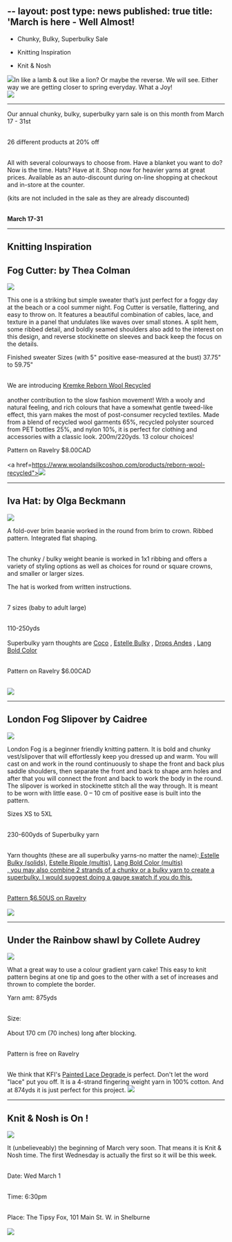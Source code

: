 --
layout: post
type: news
published: true
title: 'March is here - Well Almost!
---

-	Chunky, Bulky, Superbulky Sale

- Knitting Inspiration

- Knit & Nosh

<img src="/img/lamb.jpg">In like a lamb & out like a lion? Or maybe the reverse. We will see. Either way we are getting closer to spring everyday. What a Joy!<br />
<a href="https://www.woolandsilkcoshop.com/"><img src="/img/btn_march.jpg"></a>
<hr />
<h2Chunky, Bulky, Superbulky Sale</h2>

<p>Our annual chunky, bulky, superbulky yarn sale is on this month from March 17 - 31st<br /><br />

26 different products at 20% off<br /><br />

All with several colourways to choose from. Have a blanket you want to do? Now is the time. Hats? Have at it. Shop now for heavier yarns at great prices. Available as an auto-discount during on-line shopping at checkout and in-store at the counter.

(kits are not included in the sale as they are already discounted)<br /><br />

<strong>March 17-31</strong></p>

<hr />
<h2>Knitting Inspiration</h2>

<h2>Fog Cutter: by Thea Colman</h2>
<p><a href="https://www.ravelry.com/patterns/library/fog-cutter"><img src="/img/fog_cutter.jpg"></a> <br />

This one is a striking but simple sweater that’s just perfect for a foggy day at the beach or a cool summer night. Fog Cutter is versatile, flattering, and easy to throw on. It features a beautiful combination of cables, lace, and texture in a panel that undulates like waves over small stones. A split hem, some ribbed detail, and boldly seamed shoulders also add to the interest on this design, and reverse stockinette on sleeves and back keep the focus on the details.

Finished sweater Sizes (with 5" positive ease-measured at the bust) 37.75" to 59.75"<br /><br />

We are introducing <a href="https://www.woolandsilkcoshop.com/products/reborn-wool-recycled">Kremke Reborn Wool Recycled</a><br /><br />
another contribution to the slow fashion movement! With a wooly and natural feeling, and rich colours that have a somewhat gentle tweed-like effect, this yarn makes the most of post-consumer recycled textiles. Made from a blend of recycled wool garments 65%, recycled polyster sourced from PET bottles 25%, and nylon 10%, it is perfect for clothing and accessories with a classic look. 200m/220yds. 13 colour choices!

Pattern on Ravelry $8.00CAD<br /><br />
<a href=https://www.woolandsilkcoshop.com/products/reborn-wool-recycled"><img src="/img/btn_fog_cutter.jpg"></a></p>

<hr />
<h2> Iva Hat: by Olga Beckmann</h2>
<p><a href="https://www.ravelry.com/patterns/library/iva-hat"><img src="/img/iva_hat.jpg"></a> <br />

A fold-over brim beanie worked in the round from brim to crown. Ribbed pattern. Integrated flat shaping.<br /><br />

The chunky / bulky weight beanie is worked in 1x1 ribbing and offers a variety of styling options as well as choices for round or square crowns, and smaller or larger sizes.

The hat is worked from written instructions.<br /><br />

7 sizes (baby to adult large)<br /><br />

110-250yds<br /><br />
 Superbulky yarn thoughts are <a href="https://www.woolandsilkcoshop.com/products/coco">Coco</a> , <a href="https://www.woolandsilkcoshop.com/products/estelle-bulky">Estelle Bulky</a> , <a href="https://www.woolandsilkcoshop.com/products/andes">Drops Andes</a> ,
           <a href="https://www.woolandsilkcoshop.com/products/bold-color">Lang Bold Color</a><br /><br />

Pattern on Ravelry $6.00CAD<br /><br />

<a href="https://www.ravelry.com/patterns/library/iva-hat"><img src="/img/btn_ivy_hat.jpg"></a></p>
 <hr />
     <h2> London Fog Slipover by Caidree</h2>
<p><a href="https://www.ravelry.com/patterns/library/london-fog-slipover"><img src="/img/london_fog.jpg"></a> <br />

London Fog is a beginner friendly knitting pattern. It is bold and chunky vest/slipover that will effortlessly keep you dressed up and warm. You will cast on and work in the round continuously to shape the front and back plus saddle shoulders, then separate the front and back to shape arm holes and after that you will connect the front and back to work the body in the round. The slipover is worked in stockinette stitch all the way through. It is meant to be worn with little ease. 0 – 10 cm of positive ease is built into the pattern.

Sizes XS to 5XL<br /><br />

230-600yds of Superbulky yarn<br /><br />

Yarn thoughts (these are all superbulky yarns-no matter the name):<a href="https://www.woolandsilkcoshop.com/products/estelle-bulky"> Estelle Bulky (solids)</a>,
 <a href="https://www.woolandsilkcoshop.com/products/estelle-ripple">Estelle Ripple (multis)</a>, <a href="https://www.woolandsilkcoshop.com/products/bold-color">Lang Bold Color (multis)<br />, 
 you may also combine 2 strands of a chunky or a bulky yarn to create a superbulky. I would suggest doing a gauge swatch if you do this.<br /><br />

Pattern $6.50US on Ravelry<br /><br />
<a href="https://www.ravelry.com/patterns/library/london-fog-slipover"><img src="/img/btn_london_fog.jpg"></a></p>
     <hr />
    <h2> Under the Rainbow shawl by Collete Audrey</h2>
<p><a href="https://www.ravelry.com/patterns/library/under-the-rainbow-3"><img src="/img/rainbow_shawl.jpg"></a> <br />

What a great way to use a colour gradient yarn cake! This easy to knit pattern begins at one tip and goes to the other with a set of increases and thrown to complete the border.

Yarn amt: 875yds<br /><br />

Size:<br /><br />
About 170 cm (70 inches) long after blocking.<br /><br />

Pattern is free on Ravelry<br /><br />

We think that KFI's <a href="https://www.woolandsilkcoshop.com/products/kfi-collection-lace-degrade">Painted Lace Degrade </a>is perfect. Don't let the word "lace" put you off. It is a 4-strand fingering weight yarn in 100% cotton. And at 874yds it is just perfect for this project.
<a href="https://www.ravelry.com/patterns/library/under-the-rainbow-3"><img src="/img/btn_rainbow_shawl.jpg"></a></p>                                                                                  
<hr />
<h2> Knit & Nosh is On !</h2>
<p><a href="https://tipsyfoxpub.com/menuqr"><img src="/img/tipsyfox.jpg"></a> <br />

It (unbelieveably) the beginning of March very soon. That means it is Knit & Nosh time. The first Wednesday is actually the first so it will be this week.<br /><br />

Date: Wed March 1<br /><br />

Time: 6:30pm<br /><br />

Place: The Tipsy Fox, 101 Main St. W. in Shelburne<br /><br />
<a href="https://tipsyfoxpub.com/menuqr"><img src="/img/btn_tipsyfox.jpg"></a></p>                                                                                  


